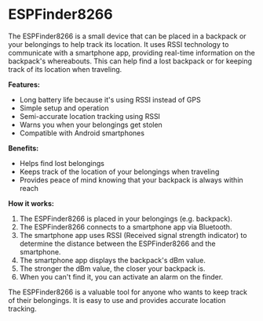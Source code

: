 # ESPFinder8266
The ESPFinder8266 is a small device that can be placed in a backpack or your belongings to help track its location. It uses RSSI technology to communicate with a smartphone app, providing real-time information on the backpack's whereabouts. This can help find a lost backpack or for keeping track of its location when traveling. 

**Features:**

* Long battery life because it's using RSSI instead of GPS
* Simple setup and operation
* Semi-accurate location tracking using RSSI
* Warns you when your belongings get stolen
* Compatible with Android smartphones

**Benefits:**

* Helps find lost belongings
* Keeps track of the location of your belongings when traveling
* Provides peace of mind knowing that your backpack is always within reach

**How it works:**

1. The ESPFinder8266 is placed in your belongings (e.g. backpack).
2. The ESPFinder8266 connects to a smartphone app via Bluetooth.
3. The smartphone app uses RSSI (Received signal strength indicator) to determine the distance between the ESPFinder8266 and the smartphone.
4. The smartphone app displays the backpack's dBm value.
5. The stronger the dBm value, the closer your backpack is.
6. When you can't find it, you can activate an alarm on the finder.

The ESPFinder8266 is a valuable tool for anyone who wants to keep track of their belongings. It is easy to use and provides accurate location tracking.

